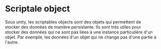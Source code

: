 # Scriptale object

Sous unity, les scriptables objects sont des objets qui permettent de stocker des données de manière persistante. Ils sont très utiles pour stocker des données qui ne sont pas liées à une instance particulière d'un objet. Par exemple, les données d'un objet qui ne change pas d'une partie à l'autre.


